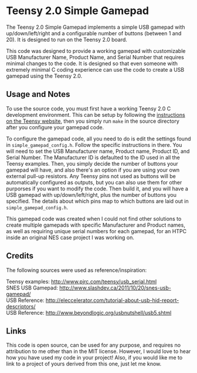 # Teensy 2.0 Simple Gamepad

The Teensy 2.0 Simple Gamepad implements a simple USB gamepad with up/down/left/right and a configurable number of buttons (between 1 and 20). It is designed to run on the Teensy 2.0 board.

This code was designed to provide a working gamepad with customizable USB Manufacturer Name, Product Name, and Serial Number that requires minimal changes to the code. It is designed so that even someone with extremely minimal C coding experience can use the code to create a USB gamepad using the Teensy 2.0.

## Usage and Notes

To use the source code, you must first have a working Teensy 2.0 C development environment. This can be setup by following the [instructions on the Teensy website](http://www.pjrc.com/teensy/gcc.html), then you simply run `make` in the source directory after you configure your gamepad code.

To configure the gamepad code, all you need to do is edit the settings found in `simple_gamepad_config.h`. Follow the specific instructions in there. You will need to set the USB Manufacturer name, Product name, Product ID, and Serial Number. The Manufacturer ID is defaulted to the ID used in all the Teensy examples. Then, you simply decide the number of buttons your gamepad will have, and also there's an option if you are using your own external pull-up resistors. Any Teensy pins not used as buttons will be automatically configured as outputs, but you can also use them for other purporses if you want to modify the code. Then build it, and you will have a USB gamepad with up/down/left/right, plus the number of buttons you specified. The details about which pins map to which buttons are laid out in `simple_gamepad_config.h`.

This gamepad code was created when I could not find other solutions to create multiple gamepads with specific Manufacturer and Product names, as well as requiring unique serial numbers for each gamepad, for an HTPC inside an original NES case project I was working on.

## Credits

The following sources were used as reference/inspiration:
 
Teensy examples: http://www.pjrc.com/teensy/usb_serial.html  
SNES USB Gamepad: http://www.slashdev.ca/2011/10/20/snes-usb-gamepad/  
USB Reference: http://eleccelerator.com/tutorial-about-usb-hid-report-descriptors/  
USB Reference: http://www.beyondlogic.org/usbnutshell/usb5.shtml

## Links

This code is open source, can be used for any purpose, and requires no attribution to me other than in the MIT license. However, I would love to hear how you have used my code in your project! Also, if you would like me to link to a project of yours derived from this one, just let me know.
